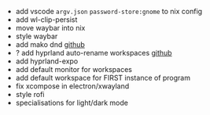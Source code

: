 - add vscode `argv.json` `password-store:gnome` to nix config
- add wl-clip-persist
- move waybar into nix
- style waybar
- add mako dnd [github](https://github.com/emersion/mako/issues/335)
- ? add hyprland auto-rename workspaces [github](https://github.com/hyprland-community/hyprland-autoname-workspaces)
- add hyprland-expo
- add default monitor for workspaces
- add default workspace for FIRST instance of program
- fix xcompose in electron/xwayland
- style rofi
- specialisations for light/dark mode